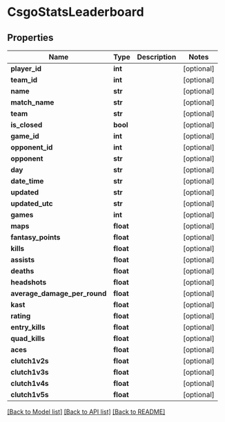 # CsgoStatsLeaderboard

## Properties
Name | Type | Description | Notes
------------ | ------------- | ------------- | -------------
**player_id** | **int** |  | [optional] 
**team_id** | **int** |  | [optional] 
**name** | **str** |  | [optional] 
**match_name** | **str** |  | [optional] 
**team** | **str** |  | [optional] 
**is_closed** | **bool** |  | [optional] 
**game_id** | **int** |  | [optional] 
**opponent_id** | **int** |  | [optional] 
**opponent** | **str** |  | [optional] 
**day** | **str** |  | [optional] 
**date_time** | **str** |  | [optional] 
**updated** | **str** |  | [optional] 
**updated_utc** | **str** |  | [optional] 
**games** | **int** |  | [optional] 
**maps** | **float** |  | [optional] 
**fantasy_points** | **float** |  | [optional] 
**kills** | **float** |  | [optional] 
**assists** | **float** |  | [optional] 
**deaths** | **float** |  | [optional] 
**headshots** | **float** |  | [optional] 
**average_damage_per_round** | **float** |  | [optional] 
**kast** | **float** |  | [optional] 
**rating** | **float** |  | [optional] 
**entry_kills** | **float** |  | [optional] 
**quad_kills** | **float** |  | [optional] 
**aces** | **float** |  | [optional] 
**clutch1v2s** | **float** |  | [optional] 
**clutch1v3s** | **float** |  | [optional] 
**clutch1v4s** | **float** |  | [optional] 
**clutch1v5s** | **float** |  | [optional] 

[[Back to Model list]](../README.md#documentation-for-models) [[Back to API list]](../README.md#documentation-for-api-endpoints) [[Back to README]](../README.md)

